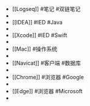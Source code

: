- [[Logseq]] #笔记 #双链笔记
-
- [[IDEA]] #IED #Java
-
- [[Xcode]] #IED #Swift
-
- [[Mac]] #操作系统
-
- [[Navicat]] #客户端 #数据库
-
- [[Chrome]] #浏览器 #Google
-
- [[Edge]] #浏览器 #Microsoft
-